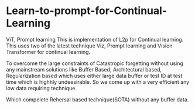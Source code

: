 # Learn-to-prompt-for-Continual-Learning
ViT, Prompt learning
This is implementation of L2p for Continual learning.
This uses two of the latest technique Viz, Prompt learning and Vision Transformer for continual learning.

To overcome the large constraints of Catastropic forgetting without using any mainstream solutions like Buffer Based, Architectural based, Regularization based which uses either large data buffer or test ID at test time which is highhly undeesirable.
So we come up with a very efficient any low data requiring technique.

Which compelete Rehersal based technique(SOTA) without any buffer data.
